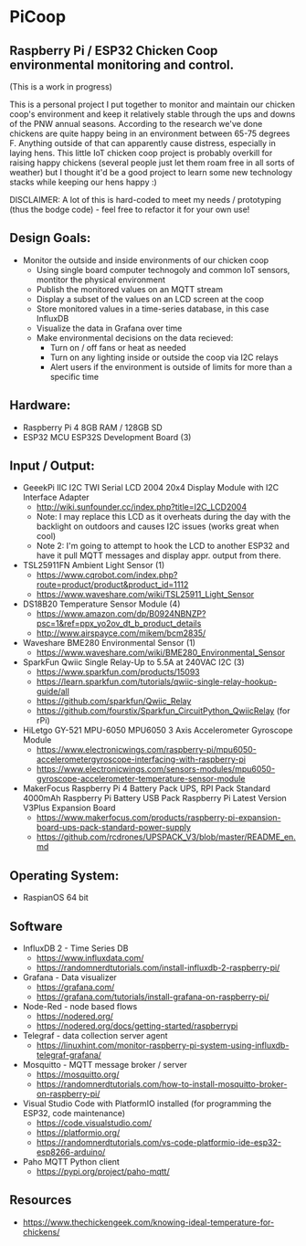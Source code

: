 # PiCoop
## Raspberry Pi / ESP32 Chicken Coop environmental monitoring and control.

(This is a work in progress)

This is a personal project I put together to monitor and maintain our chicken coop's environment and keep it relatively stable
through the ups and downs of the PNW annual seasons. According to the research we've done chickens are quite happy being in an
environment between 65-75 degrees F. Anything outside of that can apparently cause distress, especially in laying hens. This 
little IoT chicken coop project is probably overkill for raising happy chickens (several people just let them roam free in all
sorts of weather) but I thought it'd be a good project to learn some new technology stacks while keeping our hens happy :)

DISCLAIMER: A lot of this is hard-coded to meet my needs / prototyping (thus the bodge code) - feel free to refactor it for your own use!

## Design Goals:
- Monitor the outside and inside environments of our chicken coop
  - Using single board computer technogoly and common IoT sensors, montitor the physical environment
  - Publish the monitored values on an MQTT stream
  - Display a subset of the values on an LCD screen at the coop
  - Store monitored values in a time-series database, in this case InfluxDB
  - Visualize the data in Grafana over time
  - Make environmental decisions on the data recieved:
    - Turn on / off fans or heat as needed
    - Turn on any lighting inside or outside the coop via I2C relays
    - Alert users if the environment is outside of limits for more than a specific time

## Hardware:
- Raspberry Pi 4 8GB RAM / 128GB SD
- ESP32 MCU ESP32S Development Board (3)

## Input / Output:
- GeeekPi IIC I2C TWI Serial LCD 2004 20x4 Display Module with I2C Interface Adapter
  - http://wiki.sunfounder.cc/index.php?title=I2C_LCD2004
  - Note: I may replace this LCD as it overheats during the day with the backlight on outdoors and causes I2C issues (works great when cool)
  - Note 2: I'm going to attempt to hook the LCD to another ESP32 and have it pull MQTT messages and display appr. output from there.
- TSL25911FN Ambient Light Sensor (1)
  - https://www.cqrobot.com/index.php?route=product/product&product_id=1112
  - https://www.waveshare.com/wiki/TSL25911_Light_Sensor
- DS18B20 Temperature Sensor Module (4)
  - https://www.amazon.com/dp/B0924NBNZP?psc=1&ref=ppx_yo2ov_dt_b_product_details
  - http://www.airspayce.com/mikem/bcm2835/
- Waveshare BME280 Environmental Sensor (1)
  - https://www.waveshare.com/wiki/BME280_Environmental_Sensor
- SparkFun Qwiic Single Relay-Up to 5.5A at 240VAC I2C (3)
  - https://www.sparkfun.com/products/15093
  - https://learn.sparkfun.com/tutorials/qwiic-single-relay-hookup-guide/all
  - https://github.com/sparkfun/Qwiic_Relay
  - https://github.com/fourstix/Sparkfun_CircuitPython_QwiicRelay (for rPi)
- HiLetgo GY-521 MPU-6050 MPU6050 3 Axis Accelerometer Gyroscope Module
  - https://www.electronicwings.com/raspberry-pi/mpu6050-accelerometergyroscope-interfacing-with-raspberry-pi
  - https://www.electronicwings.com/sensors-modules/mpu6050-gyroscope-accelerometer-temperature-sensor-module
- MakerFocus Raspberry Pi 4 Battery Pack UPS, RPI Pack Standard 4000mAh Raspberry Pi Battery USB Pack Raspberry Pi Latest Version V3Plus Expansion Board
  - https://www.makerfocus.com/products/raspberry-pi-expansion-board-ups-pack-standard-power-supply
  - https://github.com/rcdrones/UPSPACK_V3/blob/master/README_en.md

## Operating System:
- RaspianOS 64 bit

## Software
- InfluxDB 2 - Time Series DB
  - https://www.influxdata.com/
  - https://randomnerdtutorials.com/install-influxdb-2-raspberry-pi/
- Grafana - Data visualizer
  - https://grafana.com/
  - https://grafana.com/tutorials/install-grafana-on-raspberry-pi/
- Node-Red - node based flows
  - https://nodered.org/
  - https://nodered.org/docs/getting-started/raspberrypi
- Telegraf - data collection server agent
  - https://linuxhint.com/monitor-raspberry-pi-system-using-influxdb-telegraf-grafana/
- Mosquitto - MQTT message broker / server
  - https://mosquitto.org/
  - https://randomnerdtutorials.com/how-to-install-mosquitto-broker-on-raspberry-pi/
- Visual Studio Code with PlatformIO installed (for programming the ESP32, code maintenance)
  - https://code.visualstudio.com/
  - https://platformio.org/
  - https://randomnerdtutorials.com/vs-code-platformio-ide-esp32-esp8266-arduino/
- Paho MQTT Python client
  - https://pypi.org/project/paho-mqtt/

## Resources
- https://www.thechickengeek.com/knowing-ideal-temperature-for-chickens/